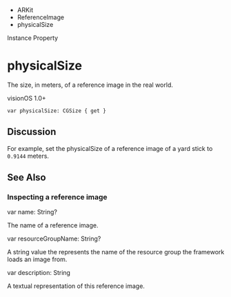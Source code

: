 

- ARKit
- ReferenceImage
-  physicalSize 

Instance Property

# physicalSize

The size, in meters, of a reference image in the real world.

visionOS 1.0+

``` source
var physicalSize: CGSize { get }
```

## Discussion

For example, set the physicalSize of a reference image of a yard stick to `0.9144` meters.

## See Also

### Inspecting a reference image

var name: String?

The name of a reference image.

var resourceGroupName: String?

A string value the represents the name of the resource group the framework loads an image from.

var description: String

A textual representation of this reference image.

